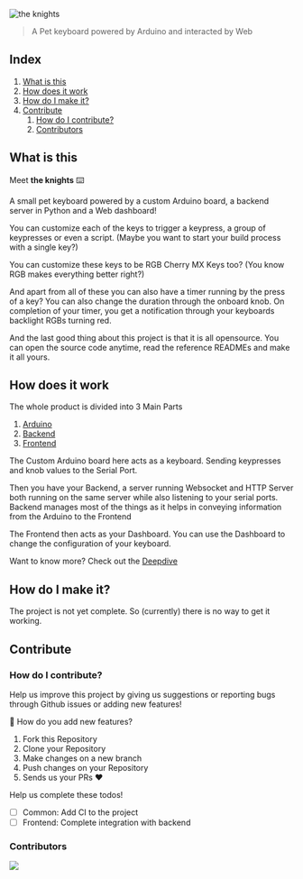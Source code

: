 ![the knights](https://vectr.com/sagnikpradhan/b1A51Js76l.svg?width=640&height=180&select=b1A51Js76lpage0)

> A Pet keyboard powered by Arduino and interacted by Web

## Index
1. [What is this](#what-is-this)
2. [How does it work](#how-does-it-work)
3. [How do I make it?](#how-do-i-make-it?)
4. [Contribute](#contribution)
    1. [How do I contribute?](#how-do-i-contribute?)
    2. [Contributors](#contributors)

## What is this

Meet **the knights** ⌨️

A small pet keyboard powered by a custom Arduino board, a backend server in Python and a Web dashboard!

You can customize each of the keys to trigger a keypress, a group of keypresses or even a script. 
(Maybe you want to start your build process with a single key?)

You can customize these keys to be RGB Cherry MX Keys too? (You know RGB makes everything better right?)

And apart from all of these you can also have a timer running by the press of a key? You can also change the duration through the onboard knob. On completion of your timer, you get a notification through your keyboards backlight RGBs turning red.

And the last good thing about this project is that it is all opensource. You can open the source code anytime, read the reference READMEs and make it all yours.

## How does it work

The whole product is divided into 3 Main Parts

1. [Arduino](https://github.com/SagnikPradhan/the-knights/tree/master/arduino)
2. [Backend](https://github.com/SagnikPradhan/the-knights/tree/master/backend)
3. [Frontend](https://github.com/SagnikPradhan/the-knights/tree/master/frontend)

The Custom Arduino board here acts as a keyboard. Sending keypresses and knob values to the Serial Port.

Then you have your Backend, a server running Websocket and HTTP Server both running on the same server while also listening to your serial ports. Backend manages most of the things as it helps in conveying information from the Arduino to the Frontend

The Frontend then acts as your Dashboard. You can use the Dashboard to change the configuration of your keyboard.

Want to know more? Check out the [Deepdive](./DEEPDIVE.md)

## How do I make it?

The project is not yet complete. So (currently) there is no way to get it working.

## Contribute

### How do I contribute?

Help us improve this project by giving us suggestions or reporting bugs through Github issues or adding new features!

🌟 How do you add new features?

1. Fork this Repository
2. Clone your Repository
3. Make changes on a new branch
4. Push changes on your Repository
5. Sends us your PRs ❤️

Help us complete these todos!

- [ ] Common: Add CI to the project
- [ ] Frontend: Complete integration with backend

### Contributors

<a href="https://github.com/SagnikPradhan/the-knights/graphs/contributors">
  <img src="https://contributors-img.web.app/image?repo=SagnikPradhan/the-knights" />
</a>
